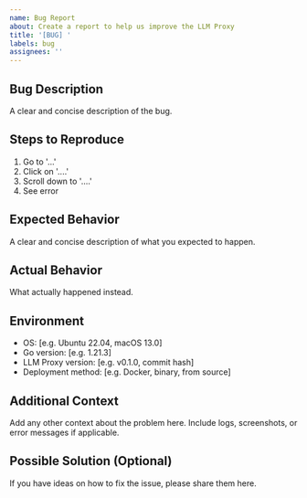 ```yaml
---
name: Bug Report
about: Create a report to help us improve the LLM Proxy
title: '[BUG] '
labels: bug
assignees: ''
---
```


## Bug Description
A clear and concise description of the bug.

## Steps to Reproduce
1. Go to '...'
2. Click on '....'
3. Scroll down to '....'
4. See error

## Expected Behavior
A clear and concise description of what you expected to happen.

## Actual Behavior
What actually happened instead.

## Environment
- OS: [e.g. Ubuntu 22.04, macOS 13.0]
- Go version: [e.g. 1.21.3]
- LLM Proxy version: [e.g. v0.1.0, commit hash]
- Deployment method: [e.g. Docker, binary, from source]

## Additional Context
Add any other context about the problem here. Include logs, screenshots, or error messages if applicable.

## Possible Solution (Optional)
If you have ideas on how to fix the issue, please share them here. 